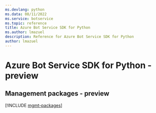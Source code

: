 ```yaml
---
ms.devlang: python
ms.data: 08/11/2022
ms.service: botservice
ms.topic: reference
title: Azure Bot Service SDK for Python
ms.author: lmazuel
description: Reference for Azure Bot Service SDK for Python
author: lmazuel
---
```

# Azure Bot Service SDK for Python - preview

## Management packages - preview
[!INCLUDE [mgmt-packages](bot-service-mgmt-index.md)]